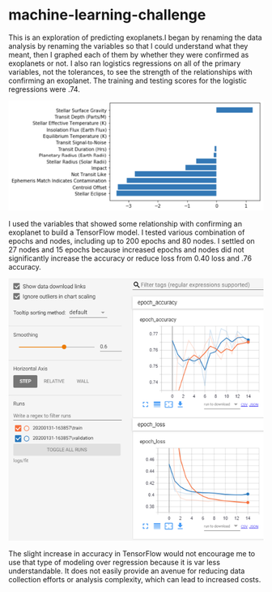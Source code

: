 # machine-learning-challenge
 
This is an exploration of predicting exoplanets.I began by renaming the data analysis by renaming the variables so that I could understand what they meant, then I graphed each of them by whether they were confirmed as exoplanets or not.  I also ran logistics regressions on all of the primary variables, not the tolerances, to see the strength of the relationships with confirming an exoplanet. The training and testing scores for the logistic regressions were .74.

![Logistic Regression Coefficients](https://github.com/janinewhite/machine-learning-challenge/blob/master/logistic%20regression%20coefficients%20graph.png?raw=true)

I used the variables that showed some relationship with confirming an exoplanet to build a TensorFlow model. I tested various combination of epochs and nodes, including up to 200 epochs and 80 nodes.  I settled on 27 nodes and 15 epochs because increased epochs and nodes did not significantly increase the accuracy or reduce loss from 0.40 loss and .76 accuracy.

![Epochs](https://github.com/janinewhite/machine-learning-challenge/blob/master/epoch%20accuracy%20and%20loss.png?raw=true)

The slight increase in accuracy in TensorFlow would not encourage me to use that type of modeling over regression because it is var less understandable.  It does not easily provide an avenue for reducing data collection efforts or analysis complexity, which can lead to increased costs.
